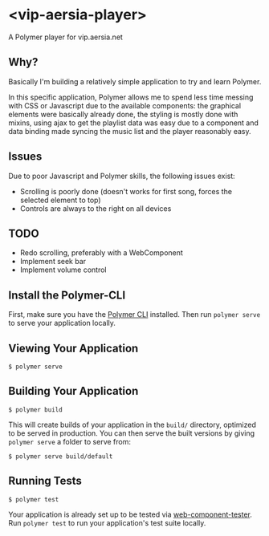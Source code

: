 # \<vip-aersia-player\>

A Polymer player for vip.aersia.net

## Why?

Basically I'm building a relatively simple application to try and learn Polymer.

In this specific application, Polymer allows me to spend less time messing with CSS or Javascript due to the available components: the graphical elements were basically already done, the styling is mostly done with mixins, using ajax to get the playlist data was easy due to a component and data binding made syncing the music list and the player reasonably easy.

## Issues

Due to poor Javascript and Polymer skills, the following issues exist:

* Scrolling is poorly done (doesn't works for first song, forces the selected element to top)
* Controls are always to the right on all devices

## TODO

* Redo scrolling, preferably with a WebComponent
* Implement seek bar
* Implement volume control

## Install the Polymer-CLI

First, make sure you have the [Polymer CLI](https://www.npmjs.com/package/polymer-cli) installed. Then run `polymer serve` to serve your application locally.

## Viewing Your Application

```
$ polymer serve
```

## Building Your Application

```
$ polymer build
```

This will create builds of your application in the `build/` directory, optimized to be served in production. You can then serve the built versions by giving `polymer serve` a folder to serve from:

```
$ polymer serve build/default
```

## Running Tests

```
$ polymer test
```

Your application is already set up to be tested via [web-component-tester](https://github.com/Polymer/web-component-tester). Run `polymer test` to run your application's test suite locally.
